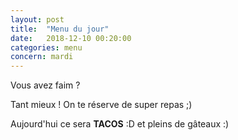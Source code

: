 ```yaml
---
layout: post
title:  "Menu du jour"
date:   2018-12-10 00:20:00
categories: menu
concern: mardi
---
```


Vous avez faim ?


Tant mieux ! On te réserve de super repas ;)

Aujourd'hui ce sera **TACOS** :D et pleins de gâteaux :)
